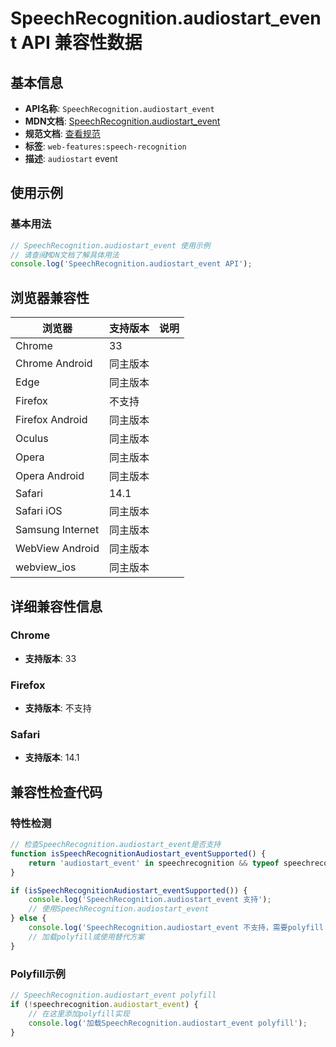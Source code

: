 # SpeechRecognition.audiostart_event API 兼容性数据

## 基本信息

- **API名称**: `SpeechRecognition.audiostart_event`
- **MDN文档**: [SpeechRecognition.audiostart_event](https://developer.mozilla.org/docs/Web/API/SpeechRecognition/audiostart_event)
- **规范文档**: [查看规范](https://webaudio.github.io/web-speech-api/#eventdef-speechrecognition-audiostart,https://webaudio.github.io/web-speech-api/#dom-speechrecognition-onaudiostart)
- **标签**: `web-features:speech-recognition`
- **描述**: `audiostart` event

## 使用示例

### 基本用法

```javascript
// SpeechRecognition.audiostart_event 使用示例
// 请查阅MDN文档了解具体用法
console.log('SpeechRecognition.audiostart_event API');
```

## 浏览器兼容性

| 浏览器 | 支持版本 | 说明 |
|--------|----------|------|
| Chrome | 33 |  |
| Chrome Android | 同主版本 |  |
| Edge | 同主版本 |  |
| Firefox | 不支持 |  |
| Firefox Android | 同主版本 |  |
| Oculus | 同主版本 |  |
| Opera | 同主版本 |  |
| Opera Android | 同主版本 |  |
| Safari | 14.1 |  |
| Safari iOS | 同主版本 |  |
| Samsung Internet | 同主版本 |  |
| WebView Android | 同主版本 |  |
| webview_ios | 同主版本 |  |

## 详细兼容性信息

### Chrome

- **支持版本**: 33

### Firefox

- **支持版本**: 不支持

### Safari

- **支持版本**: 14.1

## 兼容性检查代码

### 特性检测

```javascript
// 检查SpeechRecognition.audiostart_event是否支持
function isSpeechRecognitionAudiostart_eventSupported() {
    return 'audiostart_event' in speechrecognition && typeof speechrecognition.audiostart_event === 'function';
}

if (isSpeechRecognitionAudiostart_eventSupported()) {
    console.log('SpeechRecognition.audiostart_event 支持');
    // 使用SpeechRecognition.audiostart_event
} else {
    console.log('SpeechRecognition.audiostart_event 不支持，需要polyfill');
    // 加载polyfill或使用替代方案
}
```

### Polyfill示例

```javascript
// SpeechRecognition.audiostart_event polyfill
if (!speechrecognition.audiostart_event) {
    // 在这里添加polyfill实现
    console.log('加载SpeechRecognition.audiostart_event polyfill');
}
```


